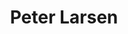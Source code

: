 ---
title: "Peter Larsen"
position: "Forlagsdirektør, partner"
phone: "+45 7640 6401"
mobil: "+45 4087 6799"
mail: "peter@mediegruppen.net"
tags:
    - team
    - team_home
    - team_forlag
---